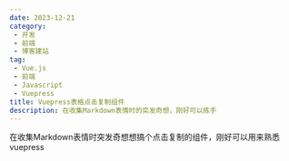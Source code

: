 ```yaml
---
date: 2023-12-21
category:
 - 开发
 - 前端
 - 博客建站
tag:
 - Vue.js
 - 前端
 - Javascript
 - Vuepress
title: Vuepress表格点击复制组件
description: 在收集Markdown表情时的突发奇想，刚好可以练手
---
```


在收集Markdown表情时突发奇想想搞个点击复制的组件，刚好可以用来熟悉vuepress

<!-- more -->